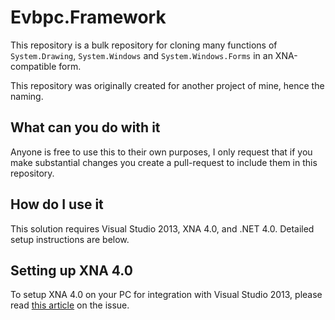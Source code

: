 # Evbpc.Framework

This repository is a bulk repository for cloning many functions of `System.Drawing`, `System.Windows` and `System.Windows.Forms` in an XNA-compatible form.

This repository was originally created for another project of mine, hence the naming.

## What can you do with it

Anyone is free to use this to their own purposes, I only request that if you make substantial changes you create a pull-request to include them in this repository.

## How do I use it

This solution requires Visual Studio 2013, XNA 4.0, and .NET 4.0. Detailed setup instructions are below.

## Setting up XNA 4.0

To setup XNA 4.0 on your PC for integration with Visual Studio 2013, please read [this article](https://mxa.codeplex.com/wikipage?title=How%20install%20XNA%204.0%20on%20Visual%20Studio%202013&referringTitle=Documentation) on the issue.
